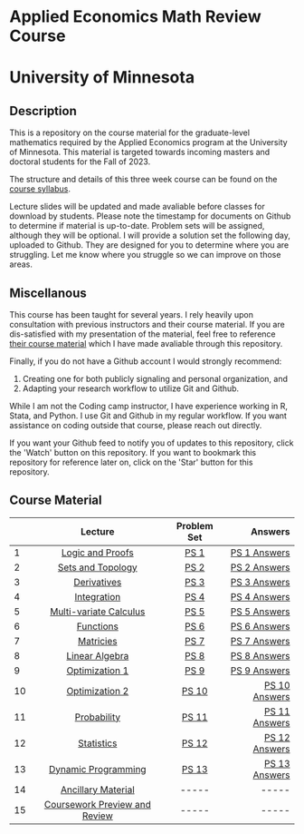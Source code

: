 # Applied Economics Math Review Course
# University of Minnesota

## Description

This is a repository on the course material for the graduate-level mathematics required by the Applied Economics program at the University of Minnesota. 
This material is targeted towards incoming masters and doctoral students for the Fall of 2023. 

The structure and details of this three week course can be found on the [course syllabus](00_syllabus_math_review_2023.pdf). 

Lecture slides will be updated and made avaliable before classes for download by students. Please note the timestamp for documents on Github to determine if material is up-to-date. 
Problem sets will be assigned, although they will be optional. I will provide a solution set the following day, uploaded to Github. They are designed for you to determine where you are struggling. 
Let me know where you struggle so we can improve on those areas. 

## Miscellanous 

This course has been taught for several years. I rely heavily upon consultation with previous instructors and their course material. 
If you are dis-satisfied with my presentation of the material, feel free to reference [their course material](/past_material/) which I have made avaliable through this repository. 

Finally, if you do not have a Github account I would strongly recommend:

1. Creating one for both publicly signaling and personal organization, and
2. Adapting your research workflow to utilize Git and Github.

While I am not the Coding camp instructor, I have experience working in R, Stata, and Python. I use Git and Github in my regular workflow. If you want assistance on coding outside that course, please reach out directly.

If you want your Github feed to notify you of updates to this repository, click the 'Watch' button on this repository. If you want to bookmark this repository for reference later on, click on the 'Star' button for this repository.

## Course Material

|       | **Lecture** | **Problem Set** | **Answers** | 
| :---        |    :----:   |   :----:   |    ---: |
| 1       |    [Logic and Proofs](/lectures/01_lecture_logic_&_proofs.pdf)   |   [PS 1](/problem_sets/01_problem_set.pdf)   |    [PS 1 Answers](/problem_sets/01_problem_set_answers.pdf) |
| 2       |    [Sets and Topology](/lectures/02_lecture_sets_&_topology.pdf)   |   [PS 2](/problem_sets/02_problem_set.pdf)   |    [PS 2 Answers](/problem_sets/02_problem_set_answers.pdf) |
| 3       |    [Derivatives](/lectures/03_lecture_derivatives.pdf)   |   [PS 3](/problem_sets/03_problem_set.pdf)   |    [PS 3 Answers](/problem_sets/03_problem_set_answers.pdf) |
| 4       |    [Integration](/lectures/04_lecture_integration.pdf)   |   [PS 4](/problem_sets/04_problem_set.pdf)   |    [PS 4 Answers](/problem_sets/04_problem_set_answers.pdf) |
| 5       |    [Multi-variate Calculus](/lectures/05_lecture_mutlivariate_calculus.pdf)   |   [PS 5](/problem_sets/05_problem_set.pdf)   |    [PS 5 Answers](/problem_sets/05_problem_set_answers.pdf) |
| 6       |    [Functions](/lectures/06_lecture_funcitons.pdf)   |   [PS 6](/problem_sets/06_problem_set.pdf)   |    [PS 6 Answers](/problem_sets/06_problem_set_answers.pdf) |
| 7       |    [Matricies](/lectures/07_lecture_matricies.pdf)   |   [PS 7](/problem_sets/07_problem_set.pdf)   |    [PS 7 Answers](/problem_sets/07_problem_set_answers.pdf) |
| 8       |    [Linear Algebra](/lectures/08_lecture_linear_algebra.pdf)   |  [PS 8](/problem_sets/08_problem_set.pdf)   |    [PS 8 Answers](/problem_sets/08_problem_set_answers.pdf) |
| 9       |    [Optimization 1](/lectures/09_lecture_optimization.pdf)   |   [PS 9](/problem_sets/09_problem_set.pdf)   |    [PS 9 Answers](/problem_sets/09_problem_set_answers.pdf) |
| 10       |    [Optimization 2](/lectures/10_lecture_optimization.pdf)   |   [PS 10](/problem_sets/10_problem_set.pdf)   |    [PS 10 Answers](/problem_sets/10_problem_set_answers.pdf) |
| 11       |    [Probability](/lectures/11_lecture_probability.pdf)   |   [PS 11](/problem_sets/11_problem_set.pdf)   |    [PS 11 Answers](/problem_sets/11_problem_set_answers.pdf) |
| 12       |    [Statistics](/lectures/12_lecture_statistics.pdf)   |   [PS 12](/problem_sets/12_problem_set.pdf)   |    [PS 12 Answers](/problem_sets/12_problem_set_answers.pdf) |
| 13       |    [Dynamic Programming](/lectures/13_lecture_dynamic_programming.pdf)   |   [PS 13](/problem_sets/13_problem_set.pdf)   |    [PS 13 Answers](/problem_sets/13_problem_set_answers.pdf) |
| 14       |    [Ancillary Material](/lectures/14_lecture_ancillary_material.pdf)   |   -----  |   ----- |
| 15       |    [Coursework Preview and Review](/lectures/15_lecture_preview_&_review.pdf)   |   -----   |    ----- |

